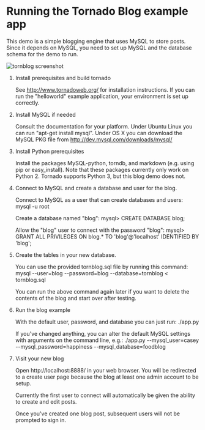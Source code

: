 Running the Tornado Blog example app
====================================
This demo is a simple blogging engine that uses MySQL to store posts. 
Since it depends on MySQL, you need to set up MySQL and the database 
schema for the demo to run.

![tornblog screenshot](http://i.imgur.com/idWIpFN.png)

1. Install prerequisites and build tornado

   See http://www.tornadoweb.org/ for installation instructions. If you can
   run the "helloworld" example application, your environment is set up
   correctly.

2. Install MySQL if needed

   Consult the documentation for your platform. Under Ubuntu Linux you
   can run "apt-get install mysql". Under OS X you can download the
   MySQL PKG file from http://dev.mysql.com/downloads/mysql/

3. Install Python prerequisites

   Install the packages MySQL-python, torndb, and markdown (e.g. using pip or
   easy_install). Note that these packages currently only work on
   Python 2. Tornado supports Python 3, but this blog demo does not.

3. Connect to MySQL and create a database and user for the blog.

   Connect to MySQL as a user that can create databases and users:
   mysql -u root

   Create a database named "blog":
   mysql> CREATE DATABASE blog;

   Allow the "blog" user to connect with the password "blog":
   mysql> GRANT ALL PRIVILEGES ON blog.* TO 'blog'@'localhost' IDENTIFIED BY 'blog';

4. Create the tables in your new database.

   You can use the provided tornblog.sql file by running this command:
   mysql --user=blog --password=blog --database=tornblog < tornblog.sql

   You can run the above command again later if you want to delete the
   contents of the blog and start over after testing.

5. Run the blog example

   With the default user, password, and database you can just run:
   ./app.py

   If you've changed anything, you can alter the default MySQL settings
   with arguments on the command line, e.g.:
   ./app.py --mysql_user=casey --mysql_password=happiness --mysql_database=foodblog

6. Visit your new blog

   Open http://localhost:8888/ in your web browser. You will be redirected to
   a create user page because the blog at least one admin account to be setup.

   Currently the first user to connect will automatically be given the
   ability to create and edit posts.

   Once you've created one blog post, subsequent users will not be
   prompted to sign in.
